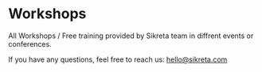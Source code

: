 # Workshops

All Workshops / Free training provided by Sikreta team in diffrent events or conferences.

If you have any questions, feel free to reach us: hello@sikreta.com
